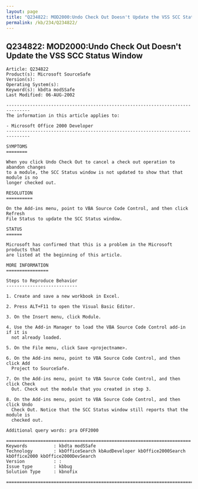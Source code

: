 ```yaml
---
layout: page
title: "Q234822: MOD2000:Undo Check Out Doesn't Update the VSS SCC Status Window"
permalink: /kb/234/Q234822/
---
```


## Q234822: MOD2000:Undo Check Out Doesn't Update the VSS SCC Status Window

	Article: Q234822
	Product(s): Microsoft SourceSafe
	Version(s): 
	Operating System(s): 
	Keyword(s): kbdta modSSafe
	Last Modified: 06-AUG-2002
	
	-------------------------------------------------------------------------------
	The information in this article applies to:
	
	- Microsoft Office 2000 Developer 
	-------------------------------------------------------------------------------
	
	SYMPTOMS
	========
	
	When you click Undo Check Out to cancel a check out operation to abandon changes
	to a module, the SCC Status window is not updated to show that that module is no
	longer checked out.
	
	RESOLUTION
	==========
	
	On the Add-ins menu, point to VBA Source Code Control, and then click Refresh
	File Status to update the SCC Status window.
	
	STATUS
	======
	
	Microsoft has confirmed that this is a problem in the Microsoft products that
	are listed at the beginning of this article.
	
	MORE INFORMATION
	================
	
	Steps to Reproduce Behavior
	---------------------------
	
	1. Create and save a new workbook in Excel.
	
	2. Press ALT+F11 to open the Visual Basic Editor.
	
	3. On the Insert menu, click Module.
	
	4. Use the Add-in Manager to load the VBA Source Code Control add-in if it is
	  not already loaded.
	
	5. On the File menu, click Save <projectname>.
	
	6. On the Add-ins menu, point to VBA Source Code Control, and then click Add
	  Project to SourceSafe.
	
	7. On the Add-ins menu, point to VBA Source Code Control, and then click Check
	  Out. Check out the module that you created in step 3.
	
	8. On the Add-ins menu, point to VBA Source Code Control, and then click Undo
	  Check Out. Notice that the SCC Status window still reports that the module is
	  checked out.
	
	Additional query words: pra OFF2000
	
	======================================================================
	Keywords          : kbdta modSSafe 
	Technology        : kbOfficeSearch kbAudDeveloper kbOffice2000Search kbOffice2000 kbOffice2000DevSearch
	Version           : :
	Issue type        : kbbug
	Solution Type     : kbnofix
	
	=============================================================================
	
